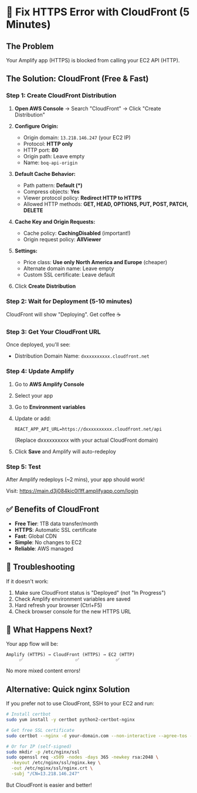 # 🚀 Fix HTTPS Error with CloudFront (5 Minutes)

## The Problem
Your Amplify app (HTTPS) is blocked from calling your EC2 API (HTTP).

## The Solution: CloudFront (Free & Fast)

### Step 1: Create CloudFront Distribution

1. **Open AWS Console** → Search "CloudFront" → Click "Create Distribution"

2. **Configure Origin:**
   - Origin domain: `13.218.146.247` (your EC2 IP)
   - Protocol: **HTTP only**
   - HTTP port: **80**
   - Origin path: Leave empty
   - Name: `boq-api-origin`

3. **Default Cache Behavior:**
   - Path pattern: **Default (*)**
   - Compress objects: **Yes**
   - Viewer protocol policy: **Redirect HTTP to HTTPS**
   - Allowed HTTP methods: **GET, HEAD, OPTIONS, PUT, POST, PATCH, DELETE**
   
4. **Cache Key and Origin Requests:**
   - Cache policy: **CachingDisabled** (important!)
   - Origin request policy: **AllViewer**

5. **Settings:**
   - Price class: **Use only North America and Europe** (cheaper)
   - Alternate domain name: Leave empty
   - Custom SSL certificate: Leave default

6. Click **Create Distribution**

### Step 2: Wait for Deployment (5-10 minutes)

CloudFront will show "Deploying". Get coffee ☕

### Step 3: Get Your CloudFront URL

Once deployed, you'll see:
- Distribution Domain Name: `dxxxxxxxxxx.cloudfront.net`

### Step 4: Update Amplify

1. Go to **AWS Amplify Console**
2. Select your app
3. Go to **Environment variables**
4. Update or add:
   ```
   REACT_APP_API_URL=https://dxxxxxxxxxx.cloudfront.net/api
   ```
   (Replace dxxxxxxxxxx with your actual CloudFront domain)

5. Click **Save** and Amplify will auto-redeploy

### Step 5: Test

After Amplify redeploys (~2 mins), your app should work!

Visit: https://main.d3j084kic0l1ff.amplifyapp.com/login

## ✅ Benefits of CloudFront

- **Free Tier**: 1TB data transfer/month
- **HTTPS**: Automatic SSL certificate
- **Fast**: Global CDN
- **Simple**: No changes to EC2
- **Reliable**: AWS managed

## 🔧 Troubleshooting

If it doesn't work:
1. Make sure CloudFront status is "Deployed" (not "In Progress")
2. Check Amplify environment variables are saved
3. Hard refresh your browser (Ctrl+F5)
4. Check browser console for the new HTTPS URL

## 📝 What Happens Next?

Your app flow will be:
```
Amplify (HTTPS) → CloudFront (HTTPS) → EC2 (HTTP)
     ✅                    ✅              ✅
```

No more mixed content errors!

## Alternative: Quick nginx Solution

If you prefer not to use CloudFront, SSH to your EC2 and run:

```bash
# Install certbot
sudo yum install -y certbot python2-certbot-nginx

# Get free SSL certificate
sudo certbot --nginx -d your-domain.com --non-interactive --agree-tos --email your-email@example.com

# Or for IP (self-signed)
sudo mkdir -p /etc/nginx/ssl
sudo openssl req -x509 -nodes -days 365 -newkey rsa:2048 \
  -keyout /etc/nginx/ssl/nginx.key \
  -out /etc/nginx/ssl/nginx.crt \
  -subj "/CN=13.218.146.247"
```

But CloudFront is easier and better!